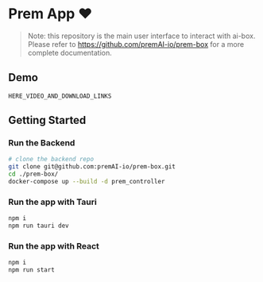 # Prem App ❤️

> Note: this repository is the main user interface to interact with ai-box. Please refer to https://github.com/premAI-io/prem-box for a more complete documentation.

## Demo

`HERE_VIDEO_AND_DOWNLOAD_LINKS`

## Getting Started

### Run the Backend

```bash
# clone the backend repo
git clone git@github.com:premAI-io/prem-box.git
cd ./prem-box/
docker-compose up --build -d prem_controller
```
### Run the app with Tauri

```bash
npm i
npm run tauri dev
```

### Run the app with React

```bash
npm i
npm run start
```